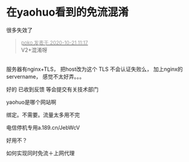 # 在yaohuo看到的免流混淆


很多失效了

<div class="quote"><blockquote><font size="2"><a href="https://www.hostloc.com/forum.php?mod=redirect&amp;goto=findpost&amp;pid=9330723&amp;ptid=756690" target="_blank"><font color="#999999">poko 发表于 2020-10-21 11:17</font></a></font><br />
V2+混淆呀</blockquote></div><br />
服务器有nginx+TLS， 把host改为这个 TLS 不会认证失败么， 加上nginx的servername， 感觉不太好弄。。。

好的 已收到反馈 等会提交有关技术部门

yaohuo是哪个网站啊

绑定。不需要。流量太多用不完

电信停机专用a.189.cn/JebWcV

好用不？

如何实现同时免流＋上网代理
